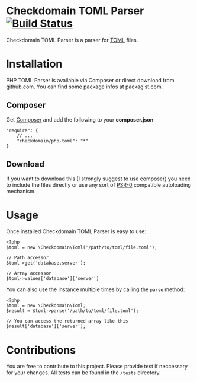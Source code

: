 Checkdomain TOML Parser [![Build Status](https://travis-ci.org/checkdomain/toml.png?branch=master)](https://travis-ci.org/checkdomain/toml)
====

Checkdomain TOML Parser is a parser for [TOML](https://github.com/mojombo/toml) files.

Installation
====
PHP TOML Parser is available via Composer or direct download from github.com. You can
find some package infos at packagist.com.

Composer
----
Get [Composer](http://getcomposer.org/) and add the following to your **composer.json**:
    
    "require": {
    	// ...
        "checkdomain/php-toml": "*"
    }
    
Download
----
If you want to download this (I strongly suggest to use composer) you need to include
the files directly or use any sort of [PSR-0](https://github.com/php-fig/fig-standards/blob/master/accepted/PSR-0.md) 
compatible autoloading mechanism.

Usage
====
Once installed Checkdomain TOML Parser is easy to use:

    <?php
    $toml = new \Checkdomain\Toml('/path/to/toml/file.toml');
    
    // Path accessor
	$toml->get('database.server');
	
	// Array accessor
	$toml->values['database']['server']
	
You can also use the instance multiple times by calling the `parse` method:

    <?php
    $toml = new \Checkdomain\Toml;
    $result = $toml->parse('/path/to/toml/file.toml');
    
    // You can access the returned array like this
    $result['database']['server'];	

Contributions
====
You are free to contribute to this project. Please provide test if neccessary for your
changes. All tests can be found in the `/tests` directory.